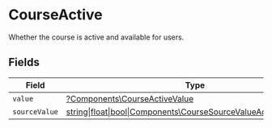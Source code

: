 # CourseActive

Whether the course is active and available for users.


## Fields

| Field                                                                                                                  | Type                                                                                                                   | Required                                                                                                               | Description                                                                                                            |
| ---------------------------------------------------------------------------------------------------------------------- | ---------------------------------------------------------------------------------------------------------------------- | ---------------------------------------------------------------------------------------------------------------------- | ---------------------------------------------------------------------------------------------------------------------- |
| `value`                                                                                                                | [?Components\CourseActiveValue](../../Models/Components/CourseActiveValue.md)                                          | :heavy_minus_sign:                                                                                                     | N/A                                                                                                                    |
| `sourceValue`                                                                                                          | [string\|float\|bool\|Components\CourseSourceValueActive4\|array\|null](../../Models/Components/CourseActiveSourceValue.md) | :heavy_minus_sign:                                                                                                     | N/A                                                                                                                    |